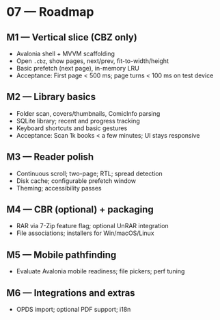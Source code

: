 # 07 — Roadmap

## M1 — Vertical slice (CBZ only)
- Avalonia shell + MVVM scaffolding
- Open `.cbz`, show pages, next/prev, fit-to-width/height
- Basic prefetch (next page), in-memory LRU
- Acceptance: First page < 500 ms; page turns < 100 ms on test device

## M2 — Library basics
- Folder scan, covers/thumbnails, ComicInfo parsing
- SQLite library; recent and progress tracking
- Keyboard shortcuts and basic gestures
- Acceptance: Scan 1k books < a few minutes; UI stays responsive

## M3 — Reader polish
- Continuous scroll; two-page; RTL; spread detection
- Disk cache; configurable prefetch window
- Theming; accessibility passes

## M4 — CBR (optional) + packaging
- RAR via 7-Zip feature flag; optional UnRAR integration
- File associations; installers for Win/macOS/Linux

## M5 — Mobile pathfinding
- Evaluate Avalonia mobile readiness; file pickers; perf tuning

## M6 — Integrations and extras
- OPDS import; optional PDF support; i18n
